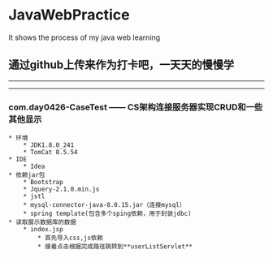 # JavaWebPractice
It shows the process of my java web learning
## 通过github上传来作为打卡吧，一天天的慢慢学
*************************************
**************************************
### com.day0426-CaseTest —— CS架构连接服务器实现CRUD和一些其他显示
    * 环境
        * JDK1.8.0_241
        * TomCat 8.5.54
    * IDE
        * Idea
    * 依赖jar包
        * Bootstrap
        * Jquery-2.1.0.min.js
        * jstl
        * mysql-connector-java-8.0.15.jar（连接mysql）
        * spring template(包含多个sping依赖，用于封装jdbc)
    * 读取展示数据库的数据
        * index.jsp
            * 首先导入css,js依赖
            * 接着点击根据完成路径跳转到**userListServlet**
